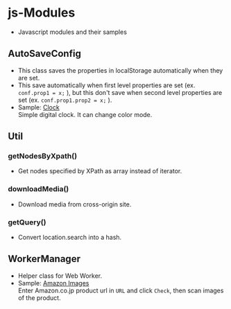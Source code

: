 # js-Modules
- Javascript modules and their samples

## AutoSaveConfig
- This class saves the properties in localStorage automatically when they are set.
- This save automatically when first level properties are set (ex. `conf.prop1 = x;` ), but this don't save when second level properties are set (ex. `conf.prop1.prop2 = x;` ).
- Sample: [Clock](https://raw.githack.com/TakeAsh/js-Modules/main/Clock/)<br>
Simple digital clock. It can change color mode.

## Util

### getNodesByXpath()
- Get nodes specified by XPath as array instead of iterator.

### downloadMedia()
- Download media from cross-origin site.

### getQuery()
- Convert location.search into a hash.

## WorkerManager
- Helper class for Web Worker.
- Sample: [Amazon Images](https://www.takeash.net/js/AmazonImages/)<br>
Enter Amazon.co.jp product url in `URL` and click `Check`, then scan images of the product.
